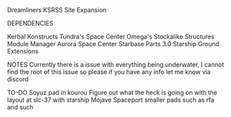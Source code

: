 Dreamliners KSRSS Site Expansion



DEPENDENCIES

Kerbal Konstructs
Tundra's Space Center 
Omega's Stockalike Structures
Module Manager
Aurora Space Center
Starbase Parts 3.0
Starship Ground Extensions

NOTES
Currently there is a issue with everything being underwater, I cannot find the root of this issue so please if you have any info let me know via discord

TO-DO
Soyuz pad in kourou
Figure out what the heck is going on with the layout at slc-37 with starship
Mojave Spaceport
smaller pads such as rfa and such
